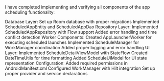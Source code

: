 I have completed implementing and verifying all components of the app scheduling functionality:

Database Layer:
Set up Room database with proper migrations
Implemented ScheduledAppEntity and ScheduledAppDao
Repository Layer:
Implemented ScheduledAppRepository with Flow support
Added error handling and time conflict detection
Worker Components:
Created AppLauncherWorker for executing scheduled launches
Implemented ScheduleManager for WorkManager coordination
Added proper logging and error handling
UI Layer:
Implemented ScheduleDetailViewModel with StateFlow
Created DateTimeUtils for time formatting
Added ScheduleUiModel for UI state representation
Configuration:
Added required permissions in AndroidManifest.xml
Configured WorkManager with Hilt integration
Set up proper provider and service declarations